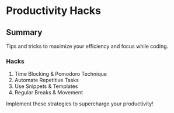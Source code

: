 # Productivity Hacks
## Summary
Tips and tricks to maximize your efficiency and focus while coding.

### Hacks
1. Time Blocking & Pomodoro Technique
2. Automate Repetitive Tasks
3. Use Snippets & Templates
4. Regular Breaks & Movement

Implement these strategies to supercharge your productivity!